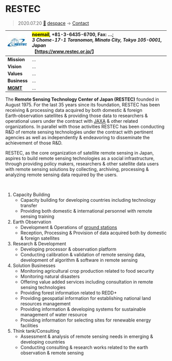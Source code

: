 # RESTEC
> 2020.07.20 [🚀](../../index/index.md) [despace](../index.md) → [Contact](../contact.md)

|[![](../f/con/r/restec_logo1_thumb.jpg)](../f/con/r/restec_logo1.png)|<mark>noemail</mark>, +81-3-6435-6700, Fax: …;<br> *3 Chome-17-1 Toranomon, Minato City, Tokyo 105-0001, Japan*<br> 【<https://www.restec.or.jp/>】|
|:--|:--|
|**Mission**|…|
|**Vision**|…|
|**Values**|…|
|**Business**|…|
|**[MGMT](../mgmt.md)**|…|

The **Remote Sensing Technology Center of Japan (RESTEC)** founded in August 1975. For the last 35 years since its foundation, RESTEC has been receiving & processing data acquired by both domestic & foreign Earth‑observation satellites & providing those data to researchers & operational users under the contract with [JAXA](jaxa.md) & other related organizations. In parallel with those activities RESTEC has been conducting R&D of remote sensing technologies under the contract with pertinent agencies as well as independently & endeavoring to disseminate the achievement of those R&D.

RESTEC, as the core organization of satellite remote sensing in Japan, aspires to build remote sensing technologies as a social infrastructure, through providing policy makers, researchers & other satellite data users with remote sensing solutions by collecting, archiving, processing & analyzing remote sensing data required by the users.

<p style="page-break-after:always"> </p>

   1. Capacity Building
      - Capacity building for developing countries including technology transfer
      - Providing both domestic & international personnel with remote sensing training
   1. Earth Observation
      - Development & Operations of [ground stations](../scs.md)
      - Reception, Processing & Provision of data acquired both by domestic & foreign satellites
   1. Research & Development
      - Developing processor & observation platform
      - Conducting calibration & validation of remote sensing data, development of algorithm & software in remote sensing
   1. Solution Businesses
      - Monitoring agricultural crop production related to food security
      - Monitoring natural disasters
      - Offering value added services including consultation in remote sensing technologies
      - Providing forest information related to REDD+
      - Providing geospatial information for establishing national land resources management
      - Providing information & developing systems for sustainable management of water resource
      - Providing information for selecting sites for renewable energy facilities
   1. Think tank/Consulting
      - Assessment & analysis of remote sensing needs in emerging & developing countries
      - Conducting consulting & research works related to the earth observation & remote sensing
